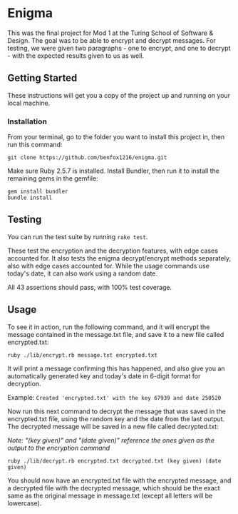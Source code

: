 # Enigma

This was the final project for Mod 1 at the Turing School of Software & Design. The goal was to be able to encrypt and decrypt messages. For testing, we were given two paragraphs - one to encrypt, and one to decrypt - with the expected results given to us as well.

## Getting Started

These instructions will get you a copy of the project up and running on your local machine.

### Installation
From your terminal, go to the folder you want to install this project in, then run this command:

```
git clone https://github.com/benfox1216/enigma.git
```

Make sure Ruby 2.5.7 is installed. Install Bundler, then run it to install the remaining gems in the gemfile:

```
gem install bundler
bundle install
```

## Testing

You can run the test suite by running `rake test`.

These test the encryption and the decryption features, with edge cases accounted for. It also tests the enigma decrypt/encrypt methods separately, also with edge cases accounted for. While the usage commands use today's date, it can also work using a random date.

All 43 assertions should pass, with 100% test coverage.

## Usage

To see it in action, run the following command, and it will encrypt the message contained in the message.txt file, and save it to a new file called encrypted.txt:

```
ruby ./lib/encrypt.rb message.txt encrypted.txt
```

It will print a message confirming this has happened, and also give you an automatically generated key and today's date in 6-digit format for decryption.

Example: `Created 'encrypted.txt' with the key 67939 and date 250520`

Now run this next command to decrypt the message that was saved in the encrypted.txt file, using the random key and the date from the last output. The decrypted message will be saved in a new file called decrypted.txt:

*Note: "(key given)" and "(date given)" reference the ones given as the output to the encryption command*

```
ruby ./lib/decrypt.rb encrypted.txt decrypted.txt (key given) (date given)
```

You should now have an encrypted.txt file with the encrypted message, and a decrypted file with the decrypted message, which should be the exact same as the original message in message.txt (except all letters will be lowercase).